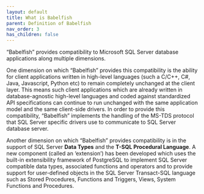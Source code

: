 ```yaml
---
layout: default
title: What is Babelfish
parent: Definition of Babelfish
nav_order: 3
has_children: false
---
```


“Babelfish” provides compatibility to Microsoft SQL Server database applications along multiple dimensions.

One dimension on which “Babelfish” provides this compatibility is the ability for client applications written in high-level languages (such a C/C++, C#, Java, Javascript, Python etc) 
 to remain completely unchanged at the client layer. This means such client applications which are already written in database-agnostic high-level languages and coded against 
 standardized API specifications can continue to run unchanged with the same application model and the same client-side drivers. In order to provide this compatibility, “Babelfish” 
 implements the handling of the MS-TDS protocol that SQL Server specific drivers use to communicate to SQL Server database server.


Another dimension on which “Babelfish” provides compatibility is in the support of SQL Server **Data Types** and the **T-SQL Procedural Language**. 
 A new component (called an ‘extension’) has been developed which uses the built-in extensibility framework of PostgreSQL to implement SQL Server compatible data types, associated 
 functions and operators and to provide support for user-defined objects in the SQL Server Transact-SQL language such as Stored Procedures, Functions and Triggers, Views, System 
 Functions and Procedures. 